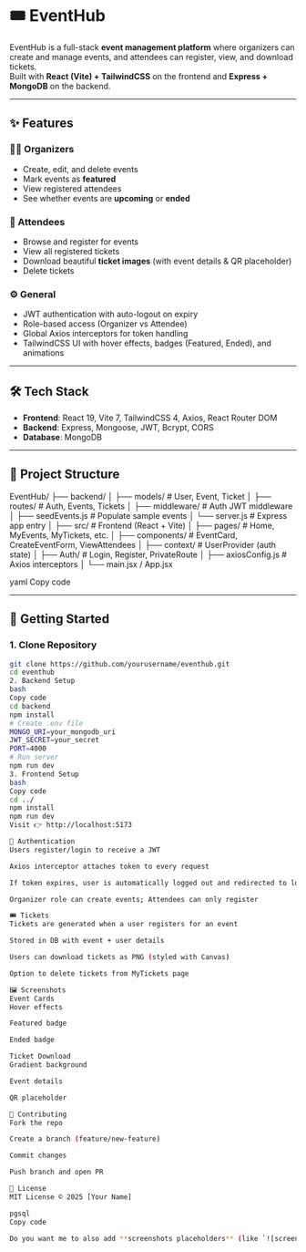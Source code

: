 # 🎟️ EventHub

EventHub is a full-stack **event management platform** where organizers can create and manage events, and attendees can register, view, and download tickets.  
Built with **React (Vite) + TailwindCSS** on the frontend and **Express + MongoDB** on the backend.

---

## ✨ Features

### 👨‍💼 Organizers
- Create, edit, and delete events
- Mark events as **featured**
- View registered attendees
- See whether events are **upcoming** or **ended**

### 👥 Attendees
- Browse and register for events
- View all registered tickets
- Download beautiful **ticket images** (with event details & QR placeholder)
- Delete tickets

### ⚙️ General
- JWT authentication with auto-logout on expiry
- Role-based access (Organizer vs Attendee)
- Global Axios interceptors for token handling
- TailwindCSS UI with hover effects, badges (Featured, Ended), and animations

---

## 🛠 Tech Stack

- **Frontend**: React 19, Vite 7, TailwindCSS 4, Axios, React Router DOM  
- **Backend**: Express, Mongoose, JWT, Bcrypt, CORS  
- **Database**: MongoDB

---

## 📂 Project Structure

EventHub/
├── backend/
│ ├── models/ # User, Event, Ticket
│ ├── routes/ # Auth, Events, Tickets
│ ├── middleware/ # Auth JWT middleware
│ ├── seedEvents.js # Populate sample events
│ └── server.js # Express app entry
│
├── src/ # Frontend (React + Vite)
│ ├── pages/ # Home, MyEvents, MyTickets, etc.
│ ├── components/ # EventCard, CreateEventForm, ViewAttendees
│ ├── context/ # UserProvider (auth state)
│ ├── Auth/ # Login, Register, PrivateRoute
│ ├── axiosConfig.js # Axios interceptors
│ └── main.jsx / App.jsx

yaml
Copy code

---

## 🚀 Getting Started

### 1. Clone Repository
```bash
git clone https://github.com/yourusername/eventhub.git
cd eventhub
2. Backend Setup
bash
Copy code
cd backend
npm install
# Create .env file
MONGO_URI=your_mongodb_uri
JWT_SECRET=your_secret
PORT=4000
# Run server
npm run dev
3. Frontend Setup
bash
Copy code
cd ../
npm install
npm run dev
Visit 👉 http://localhost:5173

🔐 Authentication
Users register/login to receive a JWT

Axios interceptor attaches token to every request

If token expires, user is automatically logged out and redirected to login

Organizer role can create events; Attendees can only register

🎟 Tickets
Tickets are generated when a user registers for an event

Stored in DB with event + user details

Users can download tickets as PNG (styled with Canvas)

Option to delete tickets from MyTickets page

🖼 Screenshots
Event Cards
Hover effects

Featured badge

Ended badge

Ticket Download
Gradient background

Event details

QR placeholder

🤝 Contributing
Fork the repo

Create a branch (feature/new-feature)

Commit changes

Push branch and open PR

📜 License
MIT License © 2025 [Your Name]

pgsql
Copy code

Do you want me to also add **screenshots placeholders** (like `![screenshot](path)`) so you can drop in images later?
